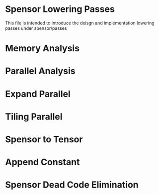 # Spensor Lowering Passes

This file is intended to introduce the deisgn and implementation lowering passes under spensor/passes

# Memory Analysis

# Parallel Analysis

# Expand Parallel

# Tiling Parallel

# Spensor to Tensor

# Append Constant

# Spensor Dead Code Elimination

